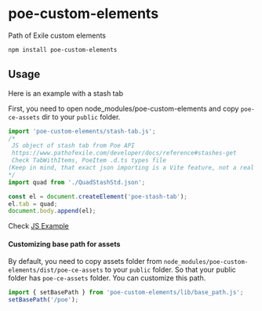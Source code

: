 # poe-custom-elements

Path of Exile custom elements

```bash
npm install poe-custom-elements
```

## Usage

Here is an example with a stash tab

First, you need to open node_modules/poe-custom-elements and copy `poe-ce-assets` dir to your `public` folder.

```js
import 'poe-custom-elements/stash-tab.js';
/* 
 JS object of stash tab from Poe API
 https://www.pathofexile.com/developer/docs/reference#stashes-get
 Check TabWithItems, PoeItem .d.ts types file
(Keep in mind, that exact json importing is a Vite feature, not a real JS) 
*/
import quad from './QuadStashStd.json';

const el = document.createElement('poe-stash-tab');
el.tab = quad;
document.body.append(el);
```

Check [JS Example](https://github.com/shonya3/poe-custom-elements/tree/main/examples/js)

#### Customizing base path for assets
By default, you need to copy assets folder from `node_modules/poe-custom-elements/dist/poe-ce-assets` to your `public` folder.
So that your public folder has `poe-ce-assets` folder. You can customize this path.
```js
import { setBasePath } from 'poe-custom-elements/lib/base_path.js';
setBasePath('/poe');
```
